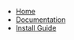 <ul id="ProjectSubmenu">
    <li><a href="home.md" title="Markdown Project Page">Home</a></li>
    <li><a href="documentation.md" title="Markdown Basics">Documentation</a></li>
    <li><a href="installguide.md" title="Markdown Syntax Documentation">Install Guide</a></li>
</ul>

